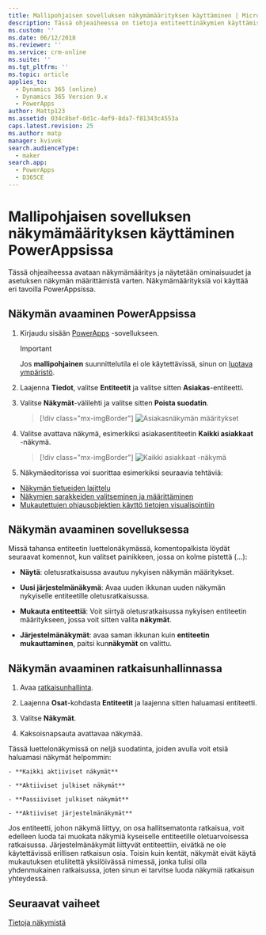 ```yaml
---
title: Mallipohjaisen sovelluksen näkymämäärityksen käyttäminen | MicrosoftDocs
description: Tässä ohjeaiheessa on tietoja entiteettinäkymien käyttämisestä
ms.custom: ''
ms.date: 06/12/2018
ms.reviewer: ''
ms.service: crm-online
ms.suite: ''
ms.tgt_pltfrm: ''
ms.topic: article
applies_to:
  - Dynamics 365 (online)
  - Dynamics 365 Version 9.x
  - PowerApps
author: Mattp123
ms.assetid: 034c8bef-0d1c-4ef9-8da7-f81343c4553a
caps.latest.revision: 25
ms.author: matp
manager: kvivek
search.audienceType:
  - maker
search.app:
  - PowerApps
  - D365CE
---
```

# <a name="access-a-model-driven-app-view-definition-in-powerapps"></a>Mallipohjaisen sovelluksen näkymämäärityksen käyttäminen PowerAppsissa

 Tässä ohjeaiheessa avataan näkymämääritys ja näytetään ominaisuudet ja asetuksen näkymän määrittämistä varten. Näkymämäärityksiä voi käyttää eri tavoilla PowerAppsissa. 
  
  
## <a name="open-a-view-in-powerapps"></a>Näkymän avaaminen PowerAppsissa

1.  Kirjaudu sisään [PowerApps](https://web.powerapps.com/?utm_source=padocs&utm_medium=linkinadoc&utm_campaign=referralsfromdoc) -sovellukseen.  


    > [!IMPORTANT]
    > Jos **mallipohjainen** suunnittelutila ei ole käytettävissä, sinun on [luotava ympäristö](https://docs.microsoft.com/powerapps/administrator/create-environment). 

2.  Laajenna **Tiedot**, valitse **Entiteetit** ja valitse sitten **Asiakas**-entiteetti.   
3. Valitse **Näkymät**-välilehti ja valitse sitten **Poista suodatin**.

    > [!div class="mx-imgBorder"] 
    > ![Asiakasnäkymän määritykset](media/account-view-definitions.png)

4. Valitse avattava näkymä, esimerkiksi asiakasentiteetin **Kaikki asiakkaat** -näkymä.

    > [!div class="mx-imgBorder"] 
    > ![Kaikki asiakkaat -näkymä](media/all-accounts-view.png)

5. Näkymäeditorissa voi suorittaa esimerkiksi seuraavia tehtäviä: 
 
- [Näkymän tietueiden lajittelu](configure-sorting.md)
- [Näkymien sarakkeiden valitseminen ja määrittäminen](choose-and-configure-columns.md)
- [Mukautettujen ohjausobjektien käyttö tietojen visualisointiin](use-custom-controls-data-visualizations.md) 

## <a name="open-a-view-from-an-app"></a>Näkymän avaaminen sovelluksessa

Missä tahansa entiteetin luettelonäkymässä, komentopalkista löydät seuraavat komennot, kun valitset painikkeen, jossa on kolme pistettä (...):  
- **Näytä**: oletusratkaisussa avautuu nykyisen näkymän määritykset.  
  
- **Uusi järjestelmänäkymä**: Avaa uuden ikkunan uuden näkymän nykyiselle entiteetille oletusratkaisussa.  
  
- **Mukauta entiteettiä**: Voit siirtyä oletusratkaisussa nykyisen entiteetin määritykseen, jossa voit sitten valita **näkymät**.  
  
- **Järjestelmänäkymät**: avaa saman ikkunan kuin **entiteetin mukauttaminen**, paitsi kun**näkymät** on valittu.  

## <a name="open-a-view-in-solution-explorer"></a>Näkymän avaaminen ratkaisunhallinnassa 
  
1.  Avaa [ratkaisunhallinta](advanced-navigation.md#solution-explorer).  
  
2.  Laajenna **Osat**-kohdasta **Entiteetit** ja laajenna sitten haluamasi entiteetti.  
  
3.  Valitse **Näkymät**.  
  
4.  Kaksoisnapsauta avattavaa näkymää.  
  
 Tässä luettelonäkymissä on neljä suodatinta, joiden avulla voit etsiä haluamasi näkymät helpommin:  
  
    - **Kaikki aktiiviset näkymät**  
  
    - **Aktiiviset julkiset näkymät**  
  
    - **Passiiviset julkiset näkymät**  
  
    - **Aktiiviset järjestelmänäkymät**  
  
 Jos entiteetti, johon näkymä liittyy, on osa hallitsematonta ratkaisua, voit edelleen luoda tai muokata näkymiä kyseiselle entiteetille oletuarvoisessa ratkaisussa. Järjestelmänäkymät liittyvät entiteettiin, eivätkä ne ole käytettävissä erillisen ratkaisun osia. Toisin kuin kentät, näkymät eivät käytä mukautuksen etuliitettä yksilöivässä nimessä, jonka tulisi olla yhdenmukainen ratkaisussa, joten sinun ei tarvitse luoda näkymiä ratkaisun yhteydessä. 
 
## <a name="next-steps"></a>Seuraavat vaiheet
[Tietoja näkymistä](create-edit-views.md)



